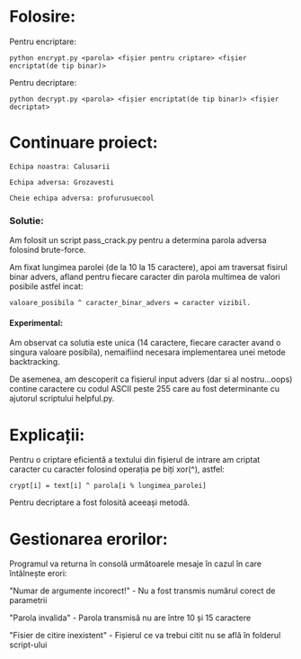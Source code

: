 # Folosire:
Pentru encriptare:
```
python encrypt.py <parola> <fișier pentru criptare> <fișier encriptat(de tip binar)>
```

Pentru decriptare:
```
python decrypt.py <parola> <fișier encriptat(de tip binar)> <fișier decriptat>
```
# Continuare proiect:
```
Echipa noastra: Calusarii

Echipa adversa: Grozavesti

Cheie echipa adversa: profurusuecool
```
### Solutie:

Am folosit un script pass_crack.py pentru a determina parola adversa folosind brute-force.

Am fixat lungimea parolei (de la 10 la 15 caractere), apoi am traversat fisirul binar advers, afland pentru fiecare caracter din parola multimea de valori posibile astfel incat: 
```
valoare_posibila ^ caracter_binar_advers = caracter vizibil. 
```

#### Experimental:
Am observat ca solutia este unica (14 caractere, fiecare caracter avand o singura valoare posibila), nemaifiind necesara implementarea unei metode backtracking.

De asemenea, am descoperit ca fisierul input advers (dar si al nostru...oops) contine caractere cu codul ASCII peste 255 care au fost determinante cu ajutorul scriptului helpful.py.


# Explicații:
Pentru o criptare eficientă a textului din fișierul de intrare am criptat caracter cu caracter folosind operația pe biți xor(^), astfel:
```
crypt[i] = text[i] ^ parola[i % lungimea_parolei]
```

Pentru decriptare a fost folosită aceeași metodă.

 # Gestionarea erorilor:
Programul va returna în consolă următoarele mesaje în cazul în care întâlnește erori:

"Numar de argumente incorect!" - Nu a fost transmis numărul corect de parametrii

"Parola invalida" - Parola transmisă nu are între 10 și 15 caractere

"Fisier de citire inexistent" - Fișierul ce va trebui citit nu se află în folderul script-ului
